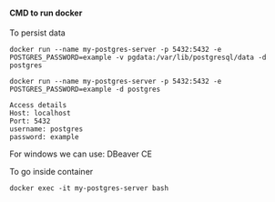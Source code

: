#### CMD to run docker

To persist data
```
docker run --name my-postgres-server -p 5432:5432 -e POSTGRES_PASSWORD=example -v pgdata:/var/lib/postgresql/data -d postgres
```
```
docker run --name my-postgres-server -p 5432:5432 -e POSTGRES_PASSWORD=example -d postgres
```
```
Access details
Host: localhost
Port: 5432
username: postgres
password: example
```
For windows we can use: DBeaver CE

To go inside container
```
docker exec -it my-postgres-server bash
```
